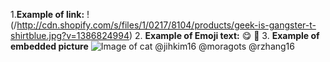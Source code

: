 1.**Example of link:**
!(/http://cdn.shopify.com/s/files/1/0217/8104/products/geek-is-gangster-t-shirtblue.jpg?v=1386824994)
2. **Example of Emoji text:**
:yum: :clap:
3. **Example of embedded picture**
![Image of cat](https://assets-cdn.github.com/images/modules/open_graph/github-mark.png)
@jihkim16 @moragots @rzhang16
